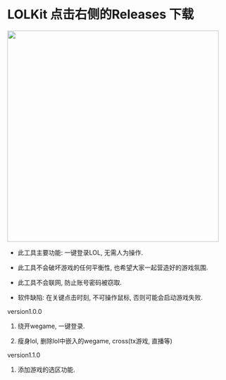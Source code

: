 # LOLKit 点击右侧的Releases 下载

<img src="https://user-images.githubusercontent.com/63570520/189471527-e1c7f68b-a56b-4247-9bc1-729e878f4109.png" width="480px">
 
* 此工具主要功能: 一键登录LOL, 无需人为操作.
 
* 此工具不会破坏游戏的任何平衡性, 也希望大家一起营造好的游戏氛围.

* 此工具不会联网, 防止账号密码被窃取.

* 软件缺陷: 在关键点击时刻, 不可操作鼠标, 否则可能会启动游戏失败.

version1.0.0

1. 绕开wegame, 一键登录.

2. 瘦身lol, 删除lol中嵌入的wegame, cross(tx游戏, 直播等)


version1.1.0

1. 添加游戏的选区功能. 
